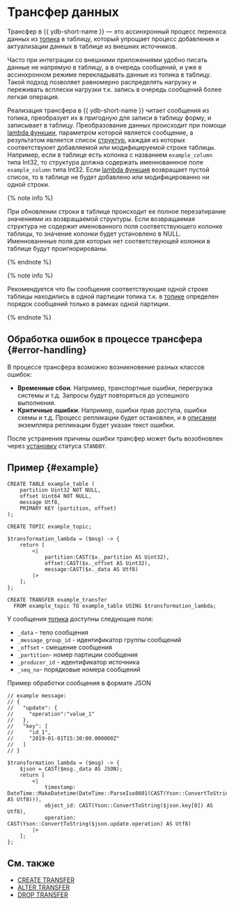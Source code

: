 # Трансфер данных

Трансфер в {{ ydb-short-name }} — это ассинхронный процесс переноса данных из [топика](topic.md) в таблицу, который упрощает процесс добавления и актуализации данных в таблице из внешних источников.

Часто при интеграции со внешними приложениями удобно писать данные не напрямую в таблицу, а в очередь сообщений, и уже в ассинхронном режиме перекладывать данные из топика в таблицу. Такой подход позволяет равномерно распределять нагрузку и переживать всплески нагрузки т.к. запись в очередь сообщений более легкая операция.

Реализация трансфера в {{ ydb-short-name }} читает сообщения из топика, преобразует их в пригодную для записи в таблицу форму, и записывает в таблицу. Преобразование данных происходит при помощи [lambda функции](../yql/reference/syntax/expressions.md#lambda), параметром которой является сообщение, а результатом является список [структур](../yql/reference/types/containers.md), каждая из которых соответствуюет добавляемой или модифицируемой строке таблицы. Например, если в таблице есть колонка с названием `example_column` типа Int32, то структура должна содержать именнованнное поле `example_column` типа Int32. Если [lambda функция](../yql/reference/syntax/expressions.md#lambda) возвращает пустой список, то в таблице не будет добавлено или модифицированно ни одной строки.

{% note info %}

При обновлении строки в таблице происходит ее полное перезатирание значениями из возвращаемой структуры. Если возвращаемая структура не содержит именованного поля соответствующего колонке таблицы, то значение колонки будет установлено в NULL. Именнованнные поля для которых нет соответствующей колонки в таблице будут проигнорированы.

{% endnote %}

{% note info %}

Рекомендуется что бы сообщения соответствующие одной строке таблицы находились в одной партиции топика т.к. в [топике](topic.md) определен порядок сообщений только в рамках одной партиции.

{% endnote %}

## Обработка ошибок в процессе трансфера {#error-handling}

В процессе трансфера возможно возникновение разных классов ошибок:

* **Временные сбои**. Например, транспортные ошибки, перегрузка системы и т.д. Запросы будут повторяться до успешного выполнения.
* **Критичные ошибки**. Например, ошибки прав доступа, ошибки схемы и т.д. Процесс репликации будет остановлен, и в [описании](../reference/ydb-cli/commands/scheme-describe.md) экземпляра репликации будет указан текст ошибки.

После устранения причины ошибки трансфер может быть возобновлен через [установку](../yql/reference/syntax/alter-transfer.md#params) статуса `STANDBY`.

## Пример {#example}

```
CREATE TABLE example_table (
    partition Uint32 NOT NULL,
    offset Uint64 NOT NULL,
    message Utf8,
    PRIMARY KEY (partition, offset)
);

CREATE TOPIC example_topic;

$transformation_lambda = ($msg) -> {
    return [
        <|
            partition:CAST($x._partition AS Uint32),
            offset:CAST($x._offset AS Uint32),
            message:CAST($x._data AS Utf8)
        |>
    ];
};

CREATE TRANSFER example_transfer
  FROM example_topic TO example_table USING $transformation_lambda;
```

У сообщения [топика](topic.md) доступны следующие поля:
* `_data` - тело сообщения
* `_message_group_id` - идентификатор группы сообщений
* `_offset` - смещение сообщения
* `_partition`- номер партиции сообщения
* `_producer_id` - идентификатор источника
* `_seq_no`- порядковые номера сообщений


Пример обработки сообщения в формате JSON

```
// example message:
// {
//   "update": {
//     "operation":"value_1"
//   },
//   "key": [
//     "id_1",
//     "2019-01-01T15:30:00.000000Z"
//   ]
// }

$transformation_lambda = ($msg) -> {
    $json = CAST($msg._data AS JSON);
    return [
        <|
            timestamp: DateTime::MakeDatetime(DateTime::ParseIso8601(CAST(Yson::ConvertToString($json.key[1]) AS Utf8))),
            object_id: CAST(Yson::ConvertToString($json.key[0]) AS Utf8),
            operation: CAST(Yson::ConvertToString($json.update.operation) AS Utf8)
        |>
    ];
};
```

## См. также

* [CREATE TRANSFER](../yql/reference/syntax/create-transfer.md)
* [ALTER TRANSFER](../yql/reference/syntax/alter-transfer.md)
* [DROP TRANSFER](../yql/reference/syntax/drop-transfer.md)
